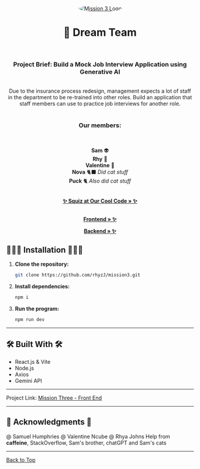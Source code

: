 <br />
<div align="center">
  <a href="https://github.com/rhyzJ/mission3.git​">
    <img src="https://www.turners.co.nz/assets/images/logo/square_logo_car.png" alt="Mission 3 Logo" style="border-radius: 50%;" />
  </a>
<h1 align="center">🦆 Dream Team</h1><br />

<p align="center">

<h3>Project Brief: Build a Mock Job Interview Application using Generative AI
</h3><br />
Due to the insurance process redesign, management expects a lot of staff in the department to be re-trained into other roles.  Build an application that staff members can use to practice job interviews for another role. <br /><br />
  
<h3>Our members:</h3><br  />
  
**Sam** 👽 <br /> 
**Rhy** 🦆 <br /> 
**Valentine** 🥲 <br />
**Nova** 🐈‍⬛ <em> Did cat stuff </em><br />
**Puck** 🐈 <em> Also did cat stuff </em><br />


   <br />
    <a href="https://github.com/rhyzJ/mission3"><strong>✨ Squiz at Our Cool Code » ✨</strong></a><br /><br />

  <a href="https://github.com/rhyzJ/mission3/m3Backend"><strong> Frontend » ✨</strong></a><br />

   <a href="https://github.com/rhyzJ/mission3/m3Frontend"><strong> Backend » ✨</strong></a><br />
</p>
</div>

## 👩🏼‍💻 Installation 👩🏼‍💻

1. **Clone the repository:**

    ```bash
    git clone https://github.com/rhyzJ/mission3.git​
    ```

2. **Install dependencies:**

    ```bash
    npm i
    ```

3. **Run the program:**

    ```bash
    npm run dev
    ```

---

## 🛠 Built With 🛠

- React.js & Vite  
- Node.js
- Axios
- Gemini API

---

Project Link: [Mission Three - Front End](https://github.com/rhyzJ/mission3.git​)

---

## 🌸 Acknowledgments 🌸

@ Samuel Humphries
@ Valentine Ncube
@ Rhya Johns
Help from **caffeine**, StackOverflow, Sam's brother, chatGPT and Sam's cats

---

[Back to Top](#readme-top)
